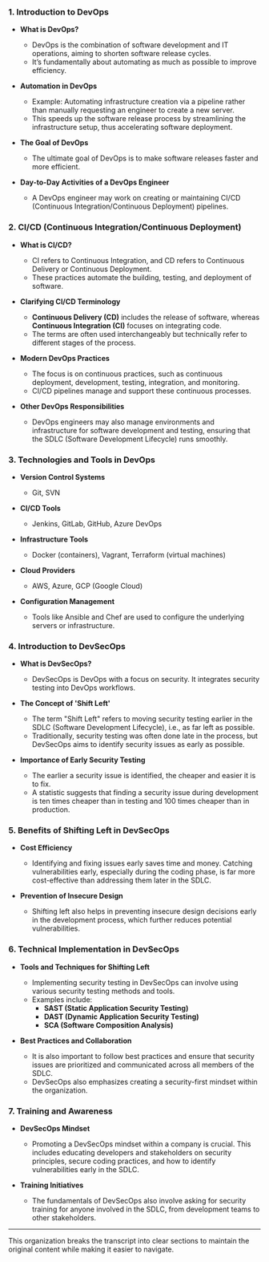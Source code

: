 ### 1. **Introduction to DevOps**

- **What is DevOps?**
  - DevOps is the combination of software development and IT operations, aiming to shorten software release cycles.
  - It’s fundamentally about automating as much as possible to improve efficiency.

- **Automation in DevOps**
  - Example: Automating infrastructure creation via a pipeline rather than manually requesting an engineer to create a new server.
  - This speeds up the software release process by streamlining the infrastructure setup, thus accelerating software deployment.

- **The Goal of DevOps**
  - The ultimate goal of DevOps is to make software releases faster and more efficient.

- **Day-to-Day Activities of a DevOps Engineer**
  - A DevOps engineer may work on creating or maintaining CI/CD (Continuous Integration/Continuous Deployment) pipelines.
  
### 2. **CI/CD (Continuous Integration/Continuous Deployment)**

- **What is CI/CD?**
  - CI refers to Continuous Integration, and CD refers to Continuous Delivery or Continuous Deployment.
  - These practices automate the building, testing, and deployment of software.
  
- **Clarifying CI/CD Terminology**
  - **Continuous Delivery (CD)** includes the release of software, whereas **Continuous Integration (CI)** focuses on integrating code.
  - The terms are often used interchangeably but technically refer to different stages of the process.

- **Modern DevOps Practices**
  - The focus is on continuous practices, such as continuous deployment, development, testing, integration, and monitoring.
  - CI/CD pipelines manage and support these continuous processes.

- **Other DevOps Responsibilities**
  - DevOps engineers may also manage environments and infrastructure for software development and testing, ensuring that the SDLC (Software Development Lifecycle) runs smoothly.

### 3. **Technologies and Tools in DevOps**

- **Version Control Systems**
  - Git, SVN

- **CI/CD Tools**
  - Jenkins, GitLab, GitHub, Azure DevOps

- **Infrastructure Tools**
  - Docker (containers), Vagrant, Terraform (virtual machines)

- **Cloud Providers**
  - AWS, Azure, GCP (Google Cloud)

- **Configuration Management**
  - Tools like Ansible and Chef are used to configure the underlying servers or infrastructure.

### 4. **Introduction to DevSecOps**

- **What is DevSecOps?**
  - DevSecOps is DevOps with a focus on security. It integrates security testing into DevOps workflows.

- **The Concept of 'Shift Left'**
  - The term "Shift Left" refers to moving security testing earlier in the SDLC (Software Development Lifecycle), i.e., as far left as possible.
  - Traditionally, security testing was often done late in the process, but DevSecOps aims to identify security issues as early as possible.

- **Importance of Early Security Testing**
  - The earlier a security issue is identified, the cheaper and easier it is to fix. 
  - A statistic suggests that finding a security issue during development is ten times cheaper than in testing and 100 times cheaper than in production.
  
### 5. **Benefits of Shifting Left in DevSecOps**

- **Cost Efficiency**
  - Identifying and fixing issues early saves time and money. Catching vulnerabilities early, especially during the coding phase, is far more cost-effective than addressing them later in the SDLC.

- **Prevention of Insecure Design**
  - Shifting left also helps in preventing insecure design decisions early in the development process, which further reduces potential vulnerabilities.

### 6. **Technical Implementation in DevSecOps**

- **Tools and Techniques for Shifting Left**
  - Implementing security testing in DevSecOps can involve using various security testing methods and tools.
  - Examples include:
    - **SAST (Static Application Security Testing)**
    - **DAST (Dynamic Application Security Testing)**
    - **SCA (Software Composition Analysis)**

- **Best Practices and Collaboration**
  - It is also important to follow best practices and ensure that security issues are prioritized and communicated across all members of the SDLC.
  - DevSecOps also emphasizes creating a security-first mindset within the organization.

### 7. **Training and Awareness**

- **DevSecOps Mindset**
  - Promoting a DevSecOps mindset within a company is crucial. This includes educating developers and stakeholders on security principles, secure coding practices, and how to identify vulnerabilities early in the SDLC.

- **Training Initiatives**
  - The fundamentals of DevSecOps also involve asking for security training for anyone involved in the SDLC, from development teams to other stakeholders.

---

This organization breaks the transcript into clear sections to maintain the original content while making it easier to navigate.